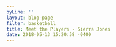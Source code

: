 ```yaml
---
byLine: ''
layout: blog-page
filter: basketball
title: Meet the Players - Sierra Jones
date: 2018-05-13 15:20:58 -0400
---
```

